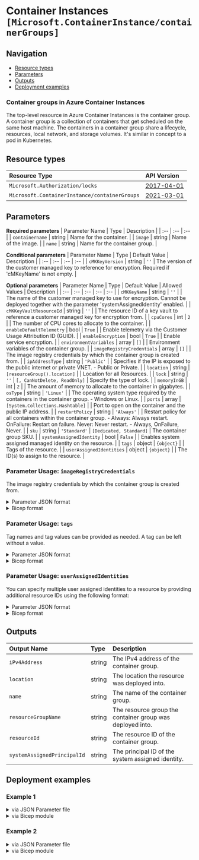 # Container Instances `[Microsoft.ContainerInstance/containerGroups]`

## Navigation

- [Resource types](#Resource-types)
- [Parameters](#Parameters)
- [Outputs](#Outputs)
- [Deployment examples](#Deployment-examples)

### Container groups in Azure Container Instances

The top-level resource in Azure Container Instances is the container group. A container group is a collection of containers that get scheduled on the same host machine. The containers in a container group share a lifecycle, resources, local network, and storage volumes. It's similar in concept to a pod in Kubernetes.

## Resource types

| Resource Type | API Version |
| :-- | :-- |
| `Microsoft.Authorization/locks` | [2017-04-01](https://docs.microsoft.com/en-us/azure/templates/Microsoft.Authorization/2017-04-01/locks) |
| `Microsoft.ContainerInstance/containerGroups` | [2021-03-01](https://docs.microsoft.com/en-us/azure/templates/Microsoft.ContainerInstance/2021-03-01/containerGroups) |

## Parameters

**Required parameters**
| Parameter Name | Type | Description |
| :-- | :-- | :-- |
| `containername` | string | Name for the container. |
| `image` | string | Name of the image. |
| `name` | string | Name for the container group. |

**Conditional parameters**
| Parameter Name | Type | Default Value | Description |
| :-- | :-- | :-- | :-- |
| `cMKKeyVersion` | string | `''` | The version of the customer managed key to reference for encryption. Required if 'cMKeyName' is not empty. |

**Optional parameters**
| Parameter Name | Type | Default Value | Allowed Values | Description |
| :-- | :-- | :-- | :-- | :-- |
| `cMKKeyName` | string | `''` |  | The name of the customer managed key to use for encryption. Cannot be deployed together with the parameter 'systemAssignedIdentity' enabled. |
| `cMKKeyVaultResourceId` | string | `''` |  | The resource ID of a key vault to reference a customer managed key for encryption from. |
| `cpuCores` | int | `2` |  | The number of CPU cores to allocate to the container. |
| `enableDefaultTelemetry` | bool | `True` |  | Enable telemetry via the Customer Usage Attribution ID (GUID). |
| `enableEncryption` | bool | `True` |  | Enable service encryption. |
| `environmentVariables` | array | `[]` |  | Environment variables of the container group. |
| `imageRegistryCredentials` | array | `[]` |  | The image registry credentials by which the container group is created from. |
| `ipAddressType` | string | `'Public'` |  | Specifies if the IP is exposed to the public internet or private VNET. - Public or Private. |
| `location` | string | `[resourceGroup().location]` |  | Location for all Resources. |
| `lock` | string | `''` | `[, CanNotDelete, ReadOnly]` | Specify the type of lock. |
| `memoryInGB` | int | `2` |  | The amount of memory to allocate to the container in gigabytes. |
| `osType` | string | `'Linux'` |  | The operating system type required by the containers in the container group. - Windows or Linux. |
| `ports` | array | `[System.Collections.Hashtable]` |  | Port to open on the container and the public IP address. |
| `restartPolicy` | string | `'Always'` |  | Restart policy for all containers within the container group. - Always: Always restart. OnFailure: Restart on failure. Never: Never restart. - Always, OnFailure, Never. |
| `sku` | string | `'Standard'` | `[Dedicated, Standard]` | The container group SKU. |
| `systemAssignedIdentity` | bool | `False` |  | Enables system assigned managed identity on the resource. |
| `tags` | object | `{object}` |  | Tags of the resource. |
| `userAssignedIdentities` | object | `{object}` |  | The ID(s) to assign to the resource. |


### Parameter Usage: `imageRegistryCredentials`

The image registry credentials by which the container group is created from.

<details>

<summary>Parameter JSON format</summary>

```json
"imageRegistryCredentials": {
    "value": [
        {
            "server": "sxxazacrx001.azurecr.io",
            "username": "sxxazacrx001"
        }
    ]
}
```

</details>

<details>

<summary>Bicep format</summary>

```bicep
imageRegistryCredentials: [
    {
        server: 'sxxazacrx001.azurecr.io'
        username: 'sxxazacrx001'
    }
]
```

</details>
<p>

### Parameter Usage: `tags`

Tag names and tag values can be provided as needed. A tag can be left without a value.

<details>

<summary>Parameter JSON format</summary>

```json
"tags": {
    "value": {
        "Environment": "Non-Prod",
        "Contact": "test.user@testcompany.com",
        "PurchaseOrder": "1234",
        "CostCenter": "7890",
        "ServiceName": "DeploymentValidation",
        "Role": "DeploymentValidation"
    }
}
```

</details>

<details>

<summary>Bicep format</summary>

```bicep
tags: {
    Environment: 'Non-Prod'
    Contact: 'test.user@testcompany.com'
    PurchaseOrder: '1234'
    CostCenter: '7890'
    ServiceName: 'DeploymentValidation'
    Role: 'DeploymentValidation'
}
```

</details>
<p>

### Parameter Usage: `userAssignedIdentities`

You can specify multiple user assigned identities to a resource by providing additional resource IDs using the following format:

<details>

<summary>Parameter JSON format</summary>

```json
"userAssignedIdentities": {
    "value": {
        "/subscriptions/12345678-1234-1234-1234-123456789012/resourcegroups/validation-rg/providers/Microsoft.ManagedIdentity/userAssignedIdentities/adp-sxx-az-msi-x-001": {},
        "/subscriptions/12345678-1234-1234-1234-123456789012/resourcegroups/validation-rg/providers/Microsoft.ManagedIdentity/userAssignedIdentities/adp-sxx-az-msi-x-002": {}
    }
}
```

</details>

<details>

<summary>Bicep format</summary>

```bicep
userAssignedIdentities: {
    '/subscriptions/12345678-1234-1234-1234-123456789012/resourcegroups/validation-rg/providers/Microsoft.ManagedIdentity/userAssignedIdentities/adp-sxx-az-msi-x-001': {}
    '/subscriptions/12345678-1234-1234-1234-123456789012/resourcegroups/validation-rg/providers/Microsoft.ManagedIdentity/userAssignedIdentities/adp-sxx-az-msi-x-002': {}
}
```

</details>
<p>

## Outputs

| Output Name | Type | Description |
| :-- | :-- | :-- |
| `iPv4Address` | string | The IPv4 address of the container group. |
| `location` | string | The location the resource was deployed into. |
| `name` | string | The name of the container group. |
| `resourceGroupName` | string | The resource group the container group was deployed into. |
| `resourceId` | string | The resource ID of the container group. |
| `systemAssignedPrincipalId` | string | The principal ID of the system assigned identity. |

## Deployment examples

<h3>Example 1</h3>

<details>

<summary>via JSON Parameter file</summary>

```json
{
    "$schema": "https://schema.management.azure.com/schemas/2019-04-01/deploymentParameters.json#",
    "contentVersion": "1.0.0.0",
    "parameters": {
        "name": {
            "value": "<<namePrefix>>-az-acg-ecnr-001"
        },
        "containerName": {
            "value": "<<namePrefix>>-az-aci-x-001"
        },
        "image": {
            "value": "mcr.microsoft.com/azuredocs/aci-helloworld"
        },
        "userAssignedIdentities": {
            "value": {
                "/subscriptions/<<subscriptionId>>/resourcegroups/validation-rg/providers/Microsoft.ManagedIdentity/userAssignedIdentities/adp-<<namePrefix>>-az-msi-x-001": {}
            }
        },
        "cMKKeyVaultResourceId": {
            "value": "/subscriptions/<<subscriptionId>>/resourceGroups/validation-rg/providers/Microsoft.KeyVault/vaults/adp-<<namePrefix>>-az-kv-nopr-002"
        },
        "cMKKeyName": {
            "value": "keyEncryptionKey"
        },
        // "cMKUserAssignedIdentityResourceId": {
        //     "value": "/subscriptions/<YourSubscriptionId>/resourceGroups/validation-rg/providers/Microsoft.ManagedIdentity/userAssignedIdentities/adp-<<namePrefix>>-az-msi-x-001"
        // },
        "cMKKeyVersion": {
            "value": "590ebf5bfd9948698e5286ab924249a0"
        }
    }
}

```

</details>

<details>

<summary>via Bicep module</summary>

```bicep
module containerGroups './Microsoft.ContainerInstance/containerGroups/deploy.bicep' = {
  name: '${uniqueString(deployment().name)}-containerGroups'
  params: {
    name: '<<namePrefix>>-az-acg-ecnr-001'
    containerName: '<<namePrefix>>-az-aci-x-001'
    image: 'mcr.microsoft.com/azuredocs/aci-helloworld'
    userAssignedIdentities: {
      '/subscriptions/<<subscriptionId>>/resourcegroups/validation-rg/providers/Microsoft.ManagedIdentity/userAssignedIdentities/adp-<<namePrefix>>-az-msi-x-001': {}
    }
    cMKKeyVaultResourceId: '/subscriptions/<<subscriptionId>>/resourceGroups/validation-rg/providers/Microsoft.KeyVault/vaults/adp-<<namePrefix>>-az-kv-nopr-002'
    cMKKeyName: 'keyEncryptionKey'
    cMKKeyVersion: '590ebf5bfd9948698e5286ab924249a0'
  }
```

</details>
<p>

<h3>Example 2</h3>

<details>

<summary>via JSON Parameter file</summary>

```json
{
    "$schema": "https://schema.management.azure.com/schemas/2019-04-01/deploymentParameters.json#",
    "contentVersion": "1.0.0.0",
    "parameters": {
        "name": {
            "value": "<<namePrefix>>-az-acg-x-001"
        },
        "lock": {
            "value": "CanNotDelete"
        },
        "containerName": {
            "value": "<<namePrefix>>-az-aci-x-001"
        },
        "image": {
            "value": "mcr.microsoft.com/azuredocs/aci-helloworld"
        },
        "ports": {
            "value": [
                {
                    "protocol": "Tcp",
                    "port": "80"
                },
                {
                    "protocol": "Tcp",
                    "port": "443"
                }
            ]
        },
        "systemAssignedIdentity": {
            "value": true
        },
        "userAssignedIdentities": {
            "value": {
                "/subscriptions/<<subscriptionId>>/resourcegroups/validation-rg/providers/Microsoft.ManagedIdentity/userAssignedIdentities/adp-<<namePrefix>>-az-msi-x-001": {}
            }
        }
    }
}

```

</details>

<details>

<summary>via Bicep module</summary>

```bicep
module containerGroups './Microsoft.ContainerInstance/containerGroups/deploy.bicep' = {
  name: '${uniqueString(deployment().name)}-containerGroups'
  params: {
    name: '<<namePrefix>>-az-acg-x-001'
    lock: 'CanNotDelete'
    containerName: '<<namePrefix>>-az-aci-x-001'
    image: 'mcr.microsoft.com/azuredocs/aci-helloworld'
    ports: [
      {
        protocol: 'Tcp'
        port: '80'
      }
      {
        protocol: 'Tcp'
        port: '443'
      }
    ]
    systemAssignedIdentity: true
    userAssignedIdentities: {
      '/subscriptions/<<subscriptionId>>/resourcegroups/validation-rg/providers/Microsoft.ManagedIdentity/userAssignedIdentities/adp-<<namePrefix>>-az-msi-x-001': {}
    }
  }
```

</details>
<p>
